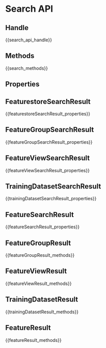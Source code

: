 # Search API

## Handle

{{search_api_handle}}

## Methods

{{search_methods}}

## Properties

## FeaturestoreSearchResult
{{featurestoreSearchResult_properties}}

## FeatureGroupSearchResult
{{featureGroupSearchResult_properties}}

## FeatureViewSearchResult
{{featureViewSearchResult_properties}}

## TrainingDatasetSearchResult
{{trainingDatasetSearchResult_properties}}

## FeatureSearchResult
{{featureSearchResult_properties}}

## FeatureGroupResult
{{featureGroupResult_methods}}

## FeatureViewResult
{{featureViewResult_methods}}

## TrainingDatasetResult
{{trainingDatasetResult_methods}}

## FeatureResult
{{featureResult_methods}}
